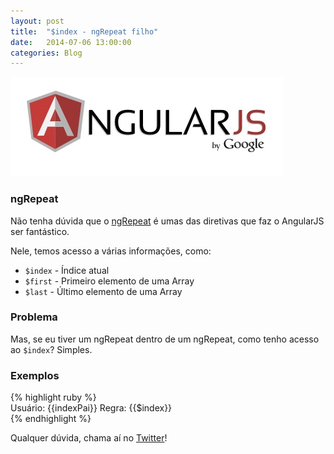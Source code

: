 ```yaml
---
layout: post
title:  "$index - ngRepeat filho"
date:   2014-07-06 13:00:00
categories: Blog
---
```


<img src="/img/posts/angularjs.jpg"  />


<h3>ngRepeat</h3>
Não tenha dúvida que o <a href="https://docs.angularjs.org/api/ng/directive/ngRepeat" target="_blank">ngRepeat</a> é umas das diretivas que faz o AngularJS ser fantástico.

Nele, temos acesso a várias informações, como:
* <code>$index</code> - Índice atual
* <code>$first</code> - Primeiro elemento de uma Array
* <code>$last</code> - Último elemento de uma Array

<h3>Problema</h3>
Mas, se eu tiver um ngRepeat dentro de um ngRepeat, como tenho acesso ao <code>$index</code>?
Simples.

<h3>Exemplos</h3>
{% highlight ruby %}
<div ng-repeat="(indexPai, usuario) in usuarios">
  <div>
    <div ng-repeat="regra in regras">
      <a>Usuário: {{indexPai}}</a>
      <a>Regra: {{$index}}</a>
    </div>
  </div>
</div>
{% endhighlight %}

Qualquer dúvida, chama aí no <a href="https://twitter.com/realronchi" target="blank">Twitter</a>!
